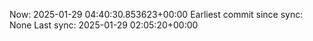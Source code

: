 Now: 2025-01-29 04:40:30.853623+00:00 Earliest commit since sync: None Last sync: 2025-01-29 02:05:20+00:00
